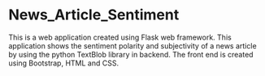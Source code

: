 # News_Article_Sentiment

This is a web application created using Flask web framework. 
This application shows the sentiment polarity and subjectivity of a news article by using the python TextBlob library in backend.
The front end is created using Bootstrap, HTML and CSS.

